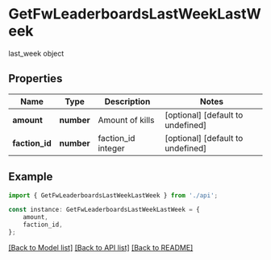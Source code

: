 # GetFwLeaderboardsLastWeekLastWeek

last_week object

## Properties

Name | Type | Description | Notes
------------ | ------------- | ------------- | -------------
**amount** | **number** | Amount of kills | [optional] [default to undefined]
**faction_id** | **number** | faction_id integer | [optional] [default to undefined]

## Example

```typescript
import { GetFwLeaderboardsLastWeekLastWeek } from './api';

const instance: GetFwLeaderboardsLastWeekLastWeek = {
    amount,
    faction_id,
};
```

[[Back to Model list]](../README.md#documentation-for-models) [[Back to API list]](../README.md#documentation-for-api-endpoints) [[Back to README]](../README.md)
